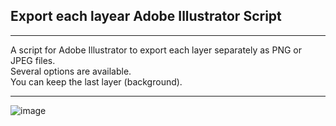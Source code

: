 ## Export each layear Adobe Illustrator Script
____
A script for Adobe Illustrator to export each layer separately as PNG or JPEG files.<br>
Several options are available.<br>
You can keep the last layer (background).<br>
____
![image](https://user-images.githubusercontent.com/102351005/163588849-a0191372-2e27-4f53-9481-583e50369a16.png)

